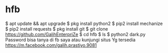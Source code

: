 # hfb
$ apt update && apt upgrade
$ pkg install python2
$ pip2 install mechanize
$ pip2 install requests
$ pkg install git
$ git clone https://github.com/GalihEnterpriZe
$ cd hfb
$ ls
$ python2 dark.py
Password bisa tanya di fb saya atau kunjungi situs
Yg tersedia https://m.facebook.com/galih.prastiyo.9081
